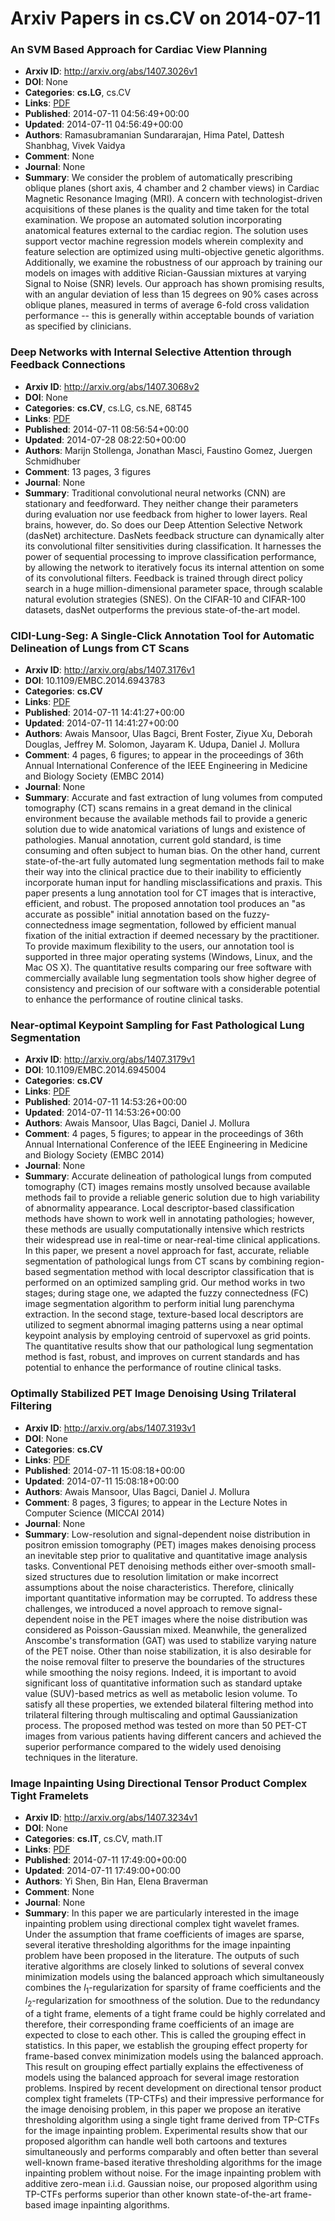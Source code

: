 # Arxiv Papers in cs.CV on 2014-07-11
### An SVM Based Approach for Cardiac View Planning
- **Arxiv ID**: http://arxiv.org/abs/1407.3026v1
- **DOI**: None
- **Categories**: **cs.LG**, cs.CV
- **Links**: [PDF](http://arxiv.org/pdf/1407.3026v1)
- **Published**: 2014-07-11 04:56:49+00:00
- **Updated**: 2014-07-11 04:56:49+00:00
- **Authors**: Ramasubramanian Sundararajan, Hima Patel, Dattesh Shanbhag, Vivek Vaidya
- **Comment**: None
- **Journal**: None
- **Summary**: We consider the problem of automatically prescribing oblique planes (short axis, 4 chamber and 2 chamber views) in Cardiac Magnetic Resonance Imaging (MRI). A concern with technologist-driven acquisitions of these planes is the quality and time taken for the total examination. We propose an automated solution incorporating anatomical features external to the cardiac region. The solution uses support vector machine regression models wherein complexity and feature selection are optimized using multi-objective genetic algorithms. Additionally, we examine the robustness of our approach by training our models on images with additive Rician-Gaussian mixtures at varying Signal to Noise (SNR) levels. Our approach has shown promising results, with an angular deviation of less than 15 degrees on 90% cases across oblique planes, measured in terms of average 6-fold cross validation performance -- this is generally within acceptable bounds of variation as specified by clinicians.



### Deep Networks with Internal Selective Attention through Feedback Connections
- **Arxiv ID**: http://arxiv.org/abs/1407.3068v2
- **DOI**: None
- **Categories**: **cs.CV**, cs.LG, cs.NE, 68T45
- **Links**: [PDF](http://arxiv.org/pdf/1407.3068v2)
- **Published**: 2014-07-11 08:56:54+00:00
- **Updated**: 2014-07-28 08:22:50+00:00
- **Authors**: Marijn Stollenga, Jonathan Masci, Faustino Gomez, Juergen Schmidhuber
- **Comment**: 13 pages, 3 figures
- **Journal**: None
- **Summary**: Traditional convolutional neural networks (CNN) are stationary and feedforward. They neither change their parameters during evaluation nor use feedback from higher to lower layers. Real brains, however, do. So does our Deep Attention Selective Network (dasNet) architecture. DasNets feedback structure can dynamically alter its convolutional filter sensitivities during classification. It harnesses the power of sequential processing to improve classification performance, by allowing the network to iteratively focus its internal attention on some of its convolutional filters. Feedback is trained through direct policy search in a huge million-dimensional parameter space, through scalable natural evolution strategies (SNES). On the CIFAR-10 and CIFAR-100 datasets, dasNet outperforms the previous state-of-the-art model.



### CIDI-Lung-Seg: A Single-Click Annotation Tool for Automatic Delineation of Lungs from CT Scans
- **Arxiv ID**: http://arxiv.org/abs/1407.3176v1
- **DOI**: 10.1109/EMBC.2014.6943783
- **Categories**: **cs.CV**
- **Links**: [PDF](http://arxiv.org/pdf/1407.3176v1)
- **Published**: 2014-07-11 14:41:27+00:00
- **Updated**: 2014-07-11 14:41:27+00:00
- **Authors**: Awais Mansoor, Ulas Bagci, Brent Foster, Ziyue Xu, Deborah Douglas, Jeffrey M. Solomon, Jayaram K. Udupa, Daniel J. Mollura
- **Comment**: 4 pages, 6 figures; to appear in the proceedings of 36th Annual
  International Conference of the IEEE Engineering in Medicine and Biology
  Society (EMBC 2014)
- **Journal**: None
- **Summary**: Accurate and fast extraction of lung volumes from computed tomography (CT) scans remains in a great demand in the clinical environment because the available methods fail to provide a generic solution due to wide anatomical variations of lungs and existence of pathologies. Manual annotation, current gold standard, is time consuming and often subject to human bias. On the other hand, current state-of-the-art fully automated lung segmentation methods fail to make their way into the clinical practice due to their inability to efficiently incorporate human input for handling misclassifications and praxis. This paper presents a lung annotation tool for CT images that is interactive, efficient, and robust. The proposed annotation tool produces an "as accurate as possible" initial annotation based on the fuzzy-connectedness image segmentation, followed by efficient manual fixation of the initial extraction if deemed necessary by the practitioner. To provide maximum flexibility to the users, our annotation tool is supported in three major operating systems (Windows, Linux, and the Mac OS X). The quantitative results comparing our free software with commercially available lung segmentation tools show higher degree of consistency and precision of our software with a considerable potential to enhance the performance of routine clinical tasks.



### Near-optimal Keypoint Sampling for Fast Pathological Lung Segmentation
- **Arxiv ID**: http://arxiv.org/abs/1407.3179v1
- **DOI**: 10.1109/EMBC.2014.6945004
- **Categories**: **cs.CV**
- **Links**: [PDF](http://arxiv.org/pdf/1407.3179v1)
- **Published**: 2014-07-11 14:53:26+00:00
- **Updated**: 2014-07-11 14:53:26+00:00
- **Authors**: Awais Mansoor, Ulas Bagci, Daniel J. Mollura
- **Comment**: 4 pages, 5 figures; to appear in the proceedings of 36th Annual
  International Conference of the IEEE Engineering in Medicine and Biology
  Society (EMBC 2014)
- **Journal**: None
- **Summary**: Accurate delineation of pathological lungs from computed tomography (CT) images remains mostly unsolved because available methods fail to provide a reliable generic solution due to high variability of abnormality appearance. Local descriptor-based classification methods have shown to work well in annotating pathologies; however, these methods are usually computationally intensive which restricts their widespread use in real-time or near-real-time clinical applications. In this paper, we present a novel approach for fast, accurate, reliable segmentation of pathological lungs from CT scans by combining region-based segmentation method with local descriptor classification that is performed on an optimized sampling grid. Our method works in two stages; during stage one, we adapted the fuzzy connectedness (FC) image segmentation algorithm to perform initial lung parenchyma extraction. In the second stage, texture-based local descriptors are utilized to segment abnormal imaging patterns using a near optimal keypoint analysis by employing centroid of supervoxel as grid points. The quantitative results show that our pathological lung segmentation method is fast, robust, and improves on current standards and has potential to enhance the performance of routine clinical tasks.



### Optimally Stabilized PET Image Denoising Using Trilateral Filtering
- **Arxiv ID**: http://arxiv.org/abs/1407.3193v1
- **DOI**: None
- **Categories**: **cs.CV**
- **Links**: [PDF](http://arxiv.org/pdf/1407.3193v1)
- **Published**: 2014-07-11 15:08:18+00:00
- **Updated**: 2014-07-11 15:08:18+00:00
- **Authors**: Awais Mansoor, Ulas Bagci, Daniel J. Mollura
- **Comment**: 8 pages, 3 figures; to appear in the Lecture Notes in Computer
  Science (MICCAI 2014)
- **Journal**: None
- **Summary**: Low-resolution and signal-dependent noise distribution in positron emission tomography (PET) images makes denoising process an inevitable step prior to qualitative and quantitative image analysis tasks. Conventional PET denoising methods either over-smooth small-sized structures due to resolution limitation or make incorrect assumptions about the noise characteristics. Therefore, clinically important quantitative information may be corrupted. To address these challenges, we introduced a novel approach to remove signal-dependent noise in the PET images where the noise distribution was considered as Poisson-Gaussian mixed. Meanwhile, the generalized Anscombe's transformation (GAT) was used to stabilize varying nature of the PET noise. Other than noise stabilization, it is also desirable for the noise removal filter to preserve the boundaries of the structures while smoothing the noisy regions. Indeed, it is important to avoid significant loss of quantitative information such as standard uptake value (SUV)-based metrics as well as metabolic lesion volume. To satisfy all these properties, we extended bilateral filtering method into trilateral filtering through multiscaling and optimal Gaussianization process. The proposed method was tested on more than 50 PET-CT images from various patients having different cancers and achieved the superior performance compared to the widely used denoising techniques in the literature.



### Image Inpainting Using Directional Tensor Product Complex Tight Framelets
- **Arxiv ID**: http://arxiv.org/abs/1407.3234v1
- **DOI**: None
- **Categories**: **cs.IT**, cs.CV, math.IT
- **Links**: [PDF](http://arxiv.org/pdf/1407.3234v1)
- **Published**: 2014-07-11 17:49:00+00:00
- **Updated**: 2014-07-11 17:49:00+00:00
- **Authors**: Yi Shen, Bin Han, Elena Braverman
- **Comment**: None
- **Journal**: None
- **Summary**: In this paper we are particularly interested in the image inpainting problem using directional complex tight wavelet frames. Under the assumption that frame coefficients of images are sparse, several iterative thresholding algorithms for the image inpainting problem have been proposed in the literature. The outputs of such iterative algorithms are closely linked to solutions of several convex minimization models using the balanced approach which simultaneously combines the $l_1$-regularization for sparsity of frame coefficients and the $l_2$-regularization for smoothness of the solution. Due to the redundancy of a tight frame, elements of a tight frame could be highly correlated and therefore, their corresponding frame coefficients of an image are expected to close to each other. This is called the grouping effect in statistics. In this paper, we establish the grouping effect property for frame-based convex minimization models using the balanced approach. This result on grouping effect partially explains the effectiveness of models using the balanced approach for several image restoration problems. Inspired by recent development on directional tensor product complex tight framelets (TP-CTFs) and their impressive performance for the image denoising problem, in this paper we propose an iterative thresholding algorithm using a single tight frame derived from TP-CTFs for the image inpainting problem. Experimental results show that our proposed algorithm can handle well both cartoons and textures simultaneously and performs comparably and often better than several well-known frame-based iterative thresholding algorithms for the image inpainting problem without noise. For the image inpainting problem with additive zero-mean i.i.d. Gaussian noise, our proposed algorithm using TP-CTFs performs superior than other known state-of-the-art frame-based image inpainting algorithms.



